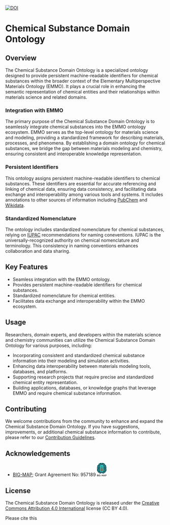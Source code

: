 

<!-- markdownlint-disable MD033 -->
[![DOI](https://zenodo.org/badge/697870611.svg)](https://zenodo.org/doi/10.5281/zenodo.10254978)

# Chemical Substance Domain Ontology

## Overview

The Chemical Substance Domain Ontology is a specialized ontology designed to provide persistent machine-readable identifiers for chemical substances within the broader context of the Elementary Multiperspective Materials Ontology (EMMO). It plays a crucial role in enhancing the semantic representation of chemical entities and their relationships within materials science and related domains.

### Integration with EMMO

The primary purpose of the Chemical Substance Domain Ontology is to seamlessly integrate chemical substances into the EMMO ontology ecosystem. EMMO serves as the top-level ontology for materials science and modeling, providing a standardized framework for describing materials, processes, and phenomena. By establishing a domain ontology for chemical substances, we bridge the gap between materials modeling and chemistry, ensuring consistent and interoperable knowledge representation.

### Persistent Identifiers

This ontology assigns persistent machine-readable identifiers to chemical substances. These identifiers are essential for accurate referencing and linking of chemical data, ensuring data consistency, and facilitating data exchange and interoperability among various tools and systems. It includes annotations to other sources of information including [PubChem](https://pubchem.ncbi.nlm.nih.gov/) and [Wikidata](https://www.wikidata.org/). 

### Standardized Nomenclature

The ontology includes standardized nomenclature for chemical substances, relying on [IUPAC](https://iupac.org/what-we-do/nomenclature/) recommendations for naming coneventions. IUPAC is the universally-recognized authority on chemical nomenclature and terminology. This consistency in naming conventions enhances collaboration and data sharing.

## Key Features

- Seamless integration with the EMMO ontology.
- Provides persistent machine-readable identifiers for chemical substances.
- Standardized nomenclature for chemical entities.
- Facilitates data exchange and interoperability within the EMMO ecosystem.

## Usage

Researchers, domain experts, and developers within the materials science and chemistry communities can utilize the Chemical Substance Domain Ontology for various purposes, including:

- Incorporating consistent and standardized chemical substance information into their modeling and simulation activities.
- Enhancing data interoperability between materials modeling tools, databases, and platforms.
- Supporting research projects that require precise and standardized chemical entity representation.
- Building applications, databases, or knowledge graphs that leverage EMMO and require chemical substance information.

## Contributing

We welcome contributions from the community to enhance and expand the Chemical Substance Domain Ontology. If you have suggestions, improvements, or additional chemical substance information to contribute, please refer to our [Contribution Guidelines](CONTRIBUTING.md).

## Acknowledgements

* [BIG-MAP](http://www.big-map.eu/); Grant Agreement No: 957189 <img src="documentation/images/bigmap_logo.png" alt="BIG-MAP" width="30">

## License

The Chemical Substance Domain Ontology is released under the [Creative Commons Attribution 4.0 International](https://creativecommons.org/licenses/by/4.0/legalcode) license (CC BY 4.0).

Please cite this 
